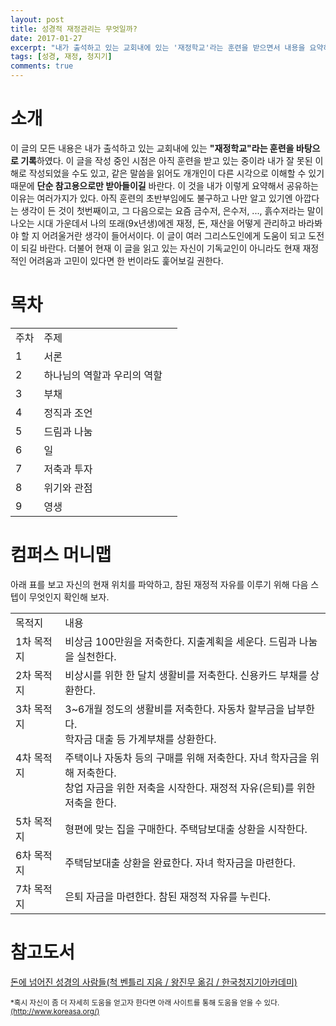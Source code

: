 ```yaml
---
layout: post
title: 성경적 재정관리는 무엇일까?
date: 2017-01-27
excerpt: "내가 출석하고 있는 교회내에 있는 '재정학교'라는 훈련을 받으면서 내용을 요약하였다."
tags: [성경, 재정, 청지기]
comments: true
---
```


# 소개
이 글의 모든 내용은 내가 출석하고 있는 교회내에 있는 **"재정학교"라는 훈련을 바탕으로 기록**하였다. 이 글을 작성 중인 시점은 아직 훈련을 받고 있는 중이라
내가 잘 못된 이해로 작성되었을 수도 있고, 같은 말씀을 읽어도 개개인이 다른 시각으로 이해할 수 있기 때문에 **단순 참고용으로만 받아들이길** 바란다. 이 것을
내가 이렇게 요약해서 공유하는 이유는 여러가지가 있다. 아직 훈련의 초반부임에도 불구하고 나만 알고 있기엔 아깝다는 생각이 든 것이 첫번째이고, 그 다음으로는 요즘
금수저, 은수저, ..., 흙수저라는 말이 나오는 시대 가운데서 나의 또래(9x년생)에겐 재정, 돈, 재산을 어떻게 관리하고 바라봐야 할 지 어려울거란 생각이 들어서이다. 이 글이
여러 그리스도인에게 도움이 되고 도전이 되길 바란다. 더불어 현재 이 글을 읽고 있는 자신이 기독교인이 아니라도 현재 재정적인 어려움과 고민이 있다면 한 번이라도 훑어보길 권한다.

# 목차
<table>
    <tr>
        <td>주차</td>
        <td>주제</td>
    </tr>
    <tr>
        <td>1</td>
        <td>서론</td>
    </tr>
    <tr>
        <td>2</td>
        <td>하나님의 역할과 우리의 역할</td>
        <td></td>
    </tr>
    <tr>
        <td>3</td>
        <td>부채</td>
        <td></td>
    </tr>
    <tr>
        <td>4</td>
        <td>정직과 조언</td>
        <td></td>
    </tr>
    <tr>
        <td>5</td>
        <td>드림과 나눔</td>
        <td></td>
    </tr>
    <tr>
        <td>6</td>
        <td>일</td>
        <td></td>
    </tr>
    <tr>
        <td>7</td>
        <td>저축과 투자</td>
        <td></td>
    </tr>
    <tr>
        <td>8</td>
        <td>위기와 관점</td>
        <td></td>
    </tr>
    <tr>
        <td>9</td>
        <td>영생</td>
        <td></td>
    </tr>
</table>

# 컴퍼스 머니맵
아래 표를 보고 자신의 현재 위치를 파악하고, 참된 재정적 자유를 이루기 위해 다음 스텝이 무엇인지 확인해 보자.
<table>
    <tr>
        <td>목적지</td>
        <td colspan="3">내용</td>
    </tr>
    <tr>
        <td>1차 목적지</td>
        <td colspan="3">비상금 100만원을 저축한다. 지출계획을 세운다. 드림과 나눔을 실천한다.</td>
    </tr>
    <tr>
        <td>2차 목적지</td>
        <td colspan="3">비상시를 위한 한 달치 생활비를 저축한다. 신용카드 부채를 상환한다.</td>
    </tr>
    <tr>
        <td valign="top">3차 목적지</td>
        <td colspan="3">
            3~6개월 정도의 생활비를 저축한다. 자동차 할부금을 납부한다. <br>
            학자금 대출 등 가계부채를 상환한다.
        </td>
    </tr>    
    <tr>
        <td valign="top">4차 목적지</td>
        <td colspan="3">
            주택이나 자동차 등의 구매를 위해 저축한다. 자녀 학자금을 위해 저축한다.<br>
            창업 자금을 위한 저축을 시작한다. 재정적 자유(은퇴)를 위한 저축을 한다.
        </td>
    </tr>        
    <tr>
        <td>5차 목적지</td>
        <td colspan="3">형편에 맞는 집을 구매한다. 주택담보대출 상환을 시작한다.</td>
    </tr>            
    <tr>
        <td>6차 목적지</td>
        <td colspan="3">주택담보대출 상환을 완료한다. 자녀 학자금을 마련한다.</td>
    </tr>
    <tr>
        <td>7차 목적지</td>
        <td colspan="3">은퇴 자금을 마련한다. 참된 재정적 자유를 누린다.</td>
    </tr>
</table>

# 참고도서
<a href="https://goo.gl/kFHJVT" target="_blank">돈에 넘어진 성경의 사람들(척 벤틀리 지음 / 왕진무 옮김 / 한국청지기아카데미)</a>


<small>
*혹시 자신이 좀 더 자세히 도움을 얻고자 한다면 아래 사이트를 통해 도움을 얻을 수 있다. <br>
<a href="http://www.koreasa.org/" target="_blank">(http://www.koreasa.org/)</a>
</small>